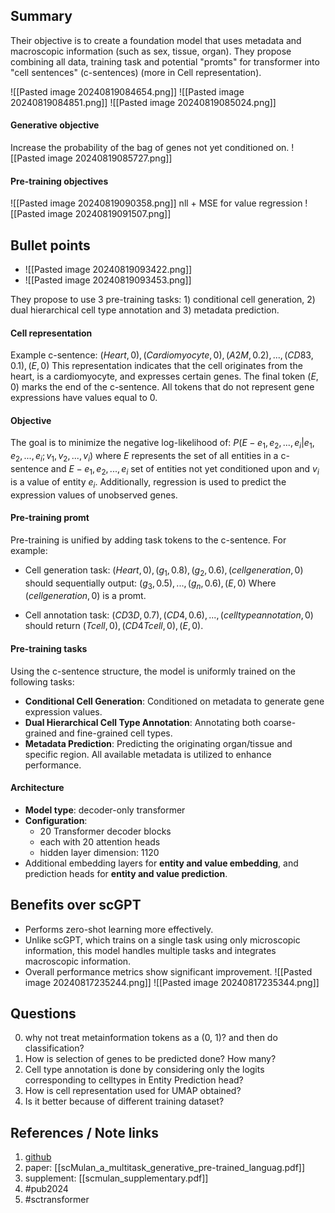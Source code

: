 ## Summary

Their objective is to create a foundation model that uses metadata and macroscopic information (such as sex, tissue, organ).  They propose combining all data, training task and potential "promts" for transformer into "cell sentences" (c-sentences) (more in Cell representation).

![[Pasted image 20240819084654.png]]
![[Pasted image 20240819084851.png]]
![[Pasted image 20240819085024.png]]
#### Generative objective
Increase the probability of the bag of genes not yet conditioned on.
![[Pasted image 20240819085727.png]]
#### Pre-training objectives
![[Pasted image 20240819090358.png]]
nll + MSE for value regression
![[Pasted image 20240819091507.png]]
## Bullet points
- ![[Pasted image 20240819093422.png]]
- ![[Pasted image 20240819093453.png]]

They propose to use 3 pre-training tasks: 1) conditional cell generation, 2) dual hierarchical cell type annotation and 3) metadata prediction. 

#### Cell representation
Example c-sentence:
$(Heart, 0), (Cardiomyocyte, 0), (A2M, 0.2), ..., (CD83, 0.1), (E, 0)$
This representation indicates that the cell originates from the heart, is a cardiomyocyte, and expresses certain genes. The final token $(E, 0)$ marks the end of the c-sentence. All tokens that do not represent gene expressions have values equal to $0$.

#### Objective
The goal is to minimize the negative log-likelihood of:
$P({E - {e_1, e_2, ..., e_i}} | e_1, e_2, ..., e_i; v_1, v_2, ..., v_i)$ where $E$ represents the set of all entities in a c-sentence and ${E - {e_1, e_2, ..., e_i}}$ set of entities not yet conditioned upon and $v_i$ is a value of entity $e_i$. Additionally, regression is used to predict the expression values of unobserved genes.  

#### Pre-training promt
Pre-training is unified by adding task tokens to the c-sentence. For example:
- Cell generation task:
	$(Heart, 0), (g_1, 0.8), (g_2, 0.6), (cell generation, 0)$ 
	should sequentially output:
	$(g_3, 0.5), ..., (g_n, 0.6), (E, 0)$
	Where $(cell generation, 0)$ is a promt. 

- Cell annotation task:
	$(CD3D, 0.7), (CD4, 0.6), ..., (cell type annotation, 0)$ 
	should return
	$(Tcell, 0), (CD4 T cell, 0), (E, 0)$.

#### Pre-training tasks
Using the c-sentence structure, the model is uniformly trained on the following tasks:
- **Conditional Cell Generation**: Conditioned on metadata to generate gene expression values.
- **Dual Hierarchical Cell Type Annotation**: Annotating both coarse-grained and fine-grained cell types.
- **Metadata Prediction**: Predicting the originating organ/tissue and specific region. All available metadata is utilized to enhance performance.

#### Architecture
- **Model type**: decoder-only transformer
- **Configuration**:
	- 20 Transformer decoder blocks
	- each with 20 attention heads
	- hidden layer dimension: 1120
- Additional embedding layers for **entity and value embedding**, and prediction heads for **entity and value prediction**.

## Benefits over scGPT
- Performs zero-shot learning more effectively.
- Unlike scGPT, which trains on a single task using only microscopic information, this model handles multiple tasks and integrates macroscopic information.
- Overall performance metrics show significant improvement.
![[Pasted image 20240817235244.png]]
![[Pasted image 20240817235344.png]]
## Questions
0. why not treat metainformation tokens as a (0, 1)? and then do classification?
1. How is selection of genes to be predicted done? How many?
2. Cell type annotation is done by considering only the logits corresponding to celltypes in Entity Prediction head?
3. How is cell representation used for UMAP obtained?
4. Is it better because of different training dataset?

## References / Note links
1. [github](https://github.com/SuperBianC/scMulan)
2. paper:  [[scMulan_a_multitask_generative_pre-trained_languag.pdf]]
3. supplement: [[scmulan_supplementary.pdf]]
4. #pub2024 
5. #sctransformer